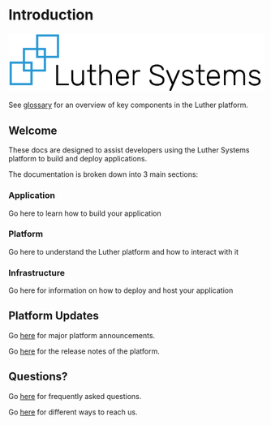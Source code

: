 # Introduction

![](.gitbook/assets/LS_Logo.png)

See [glossary](./glossary.md) for an overview of key components in the Luther platform.

## Welcome

These docs are designed to assist developers using the Luther Systems platform to build and deploy applications.

The documentation is broken down into 3 main sections:

### Application

Go here to learn how to build your application

### Platform

Go here to understand the Luther platform and how to interact with it

### Infrastructure

Go here for information on how to deploy and host your application

## Platform Updates

Go [here](/announcements.md) for major platform announcements.

Go [here](./release-notes.md) for the release notes of the platform.

## Questions?

Go [here](./faq.md) for frequently asked questions.

Go [here](./contact-us.md) for different ways to reach us.
